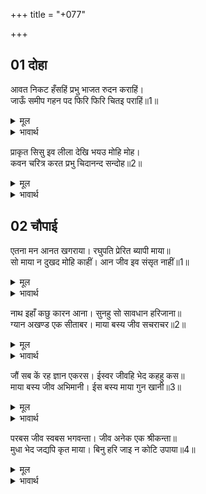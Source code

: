 +++
title = "+077"

+++


## 01 दोहा
आवत निकट हँसहिं प्रभु भाजत रुदन कराहिं।  
जाऊँ समीप गहन पद फिरि फिरि चितइ पराहिं॥1॥  

<details><summary>मूल</summary>

आवत निकट हँसहिं प्रभु भाजत रुदन कराहिं।  
जाऊँ समीप गहन पद फिरि फिरि चितइ पराहिं॥1॥  
</details>

<details><summary>भावार्थ</summary>

मेरे निकट आने पर प्रभु हँसते हैं और भाग जाने पर रोते हैं और जब मैं उनका चरण स्पर्श करने के लिए पास जाता हूँ, तब वे पीछे फिर-फिरकर मेरी ओर देखते हुए भाग जाते हैं॥1॥  
</details>

प्राकृत सिसु इव लीला देखि भयउ मोहि मोह।  
कवन चरित्र करत प्रभु चिदानन्द सन्दोह॥2॥  

<details><summary>मूल</summary>

प्राकृत सिसु इव लीला देखि भयउ मोहि मोह।  
कवन चरित्र करत प्रभु चिदानन्द सन्दोह॥2॥  
</details>

<details><summary>भावार्थ</summary>

साधारण बच्चों जैसी लीला देखकर मुझे मोह (शङ्का) हुआ कि सच्चिदानन्दघन प्रभु यह कौन (महत्त्व का) चरित्र (लीला) कर रहे हैं॥2॥  
</details>





## 02 चौपाई
एतना मन आनत खगराया। रघुपति प्रेरित ब्यापी माया॥  
सो माया न दुखद मोहि काहीं। आन जीव इव संसृत नाहीं॥1॥  

<details><summary>मूल</summary>

एतना मन आनत खगराया। रघुपति प्रेरित ब्यापी माया॥  
सो माया न दुखद मोहि काहीं। आन जीव इव संसृत नाहीं॥1॥  
</details>

<details><summary>भावार्थ</summary>

हे पक्षीराज! मन में इतनी (शङ्का) लाते ही श्री रघुनाथजी के द्वारा प्रेरित माया मुझ पर छा गई, परन्तु वह माया न तो मुझे दुःख देने वाली हुई और न दूसरे जीवों की भाँति संसार में डालने वाली हुई॥1॥  
</details>

नाथ इहाँ कछु कारन आना। सुनहु सो सावधान हरिजाना॥  
ग्यान अखण्ड एक सीताबर। माया बस्य जीव सचराचर॥2॥  

<details><summary>मूल</summary>

नाथ इहाँ कछु कारन आना। सुनहु सो सावधान हरिजाना॥  
ग्यान अखण्ड एक सीताबर। माया बस्य जीव सचराचर॥2॥  
</details>

<details><summary>भावार्थ</summary>

हे नाथ! यहाँ कुछ दूसरा ही कारण है। हे भगवान्‌ के वाहन गरुडजी! उसे सावधान होकर सुनिए। एक सीतापति श्री रामजी ही अखण्ड मानवस्वरूप हैं और जड-चेतन सभी जीव माया के वश हैं॥2॥  
</details>

जौं सब कें रह ज्ञान एकरस। ईस्वर जीवहि भेद कहहु कस॥  
माया बस्य जीव अभिमानी। ईस बस्य माया गुन खानी॥3॥  

<details><summary>मूल</summary>

जौं सब कें रह ज्ञान एकरस। ईस्वर जीवहि भेद कहहु कस॥  
माया बस्य जीव अभिमानी। ईस बस्य माया गुन खानी॥3॥  
</details>

<details><summary>भावार्थ</summary>

यदि जीवों को एकरस (अखण्ड) ज्ञान रहे, तो कहिए, फिर ईश्वर और जीव में भेद ही कैसा? अभिमानी जीव माया के वश है और वह (सत्त्व, रज, तम इन) तीनों गुणों की खान माया ईश्वर के वश में है॥3॥  
</details>

परबस जीव स्वबस भगवन्ता। जीव अनेक एक श्रीकन्ता॥  
मुधा भेद जद्यपि कृत माया। बिनु हरि जाइ न कोटि उपाया॥4॥  

<details><summary>मूल</summary>

परबस जीव स्वबस भगवन्ता। जीव अनेक एक श्रीकन्ता॥  
मुधा भेद जद्यपि कृत माया। बिनु हरि जाइ न कोटि उपाया॥4॥  
</details>

<details><summary>भावार्थ</summary>

जीव परतन्त्र है, भगवान्‌ स्वतन्त्र हैं, जीव अनेक हैं, श्री पति भगवान्‌ एक हैं। यद्यपि माया का किया हुआ यह भेद असत्‌ है तथापि वह भगवान्‌ के भजन बिना करोडों उपाय करने पर भी नहीं जा सकता॥4॥  
</details>

